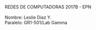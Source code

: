 <br>REDES DE COMPUTADORAS 2017B - EPN <br/>
<br>Nombre: Leslie Diaz Y.<br/>
Paralelo: GR1-501/Lab Gamma


